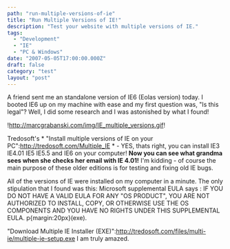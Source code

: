 ```yaml
---
path: "run-multiple-versions-of-ie"
title: "Run Multiple Versions of IE!"
description: "Test your website with multiple versions of IE."
tags: 
  - "Development"
  - "IE"
  - "PC & Windows"
date: "2007-05-05T17:00:00.000Z"
draft: false
category: "test"
layout: "post"
---
```


A friend sent me an standalone version of IE6 (Eolas version) today. I booted IE6 up on my machine with ease and my first question was, "Is this legal"? Well, I did some research and I was astonished by what I found!

!http://marcgrabanski.com/img/IE_multiple_versions.gif!

Tredosoft's * "Install multiple versions of IE on your PC":http://tredosoft.com/Multiple_IE * - YES, thats right, you can install IE3 IE4.01 IE5 IE5.5 and IE6 on your computer! **Now you can see what grandma sees when she checks her email with IE 4.01!** I'm kidding - of course the main purpose of these older editions is for testing and fixing old IE bugs.

All of the versions of IE were installed on my computer in a minute. The only stipulation that I found was this: Microsoft supplemental EULA says : IF YOU DO NOT HAVE A VALID EULA FOR ANY "OS PRODUCT", YOU ARE NOT AUTHORIZED TO INSTALL, COPY, OR OTHERWISE USE THE OS COMPONENTS AND YOU HAVE NO RIGHTS UNDER THIS SUPPLEMENTAL EULA. p{margin:20px}(exe).

"Download Multiple IE Installer (EXE)":http://tredosoft.com/files/multi-ie/multiple-ie-setup.exe I am truly amazed.